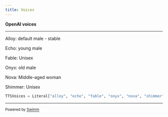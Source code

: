 ```yaml
---
title: Voices
---
```

**OpenAI voices**

<SwmSnippet path="/livekit-plugins/livekit-plugins-openai/livekit/plugins/openai/models.py" line="5">

---

Alloy: default male - stable

Echo: young male

Fable: Unisex

Onyx: old male

Nova: Middle-aged woman

Shimmer: Unisex

```python
TTSVoices = Literal["alloy", "echo", "fable", "onyx", "nova", "shimmer"]
```

---

</SwmSnippet>

<SwmMeta version="3.0.0" repo-id="Z2l0aHViJTNBJTNBYWdlbnRzJTNBJTNBbHVtaW5hLXVvZnQ=" repo-name="agents"><sup>Powered by [Swimm](https://app.swimm.io/)</sup></SwmMeta>
